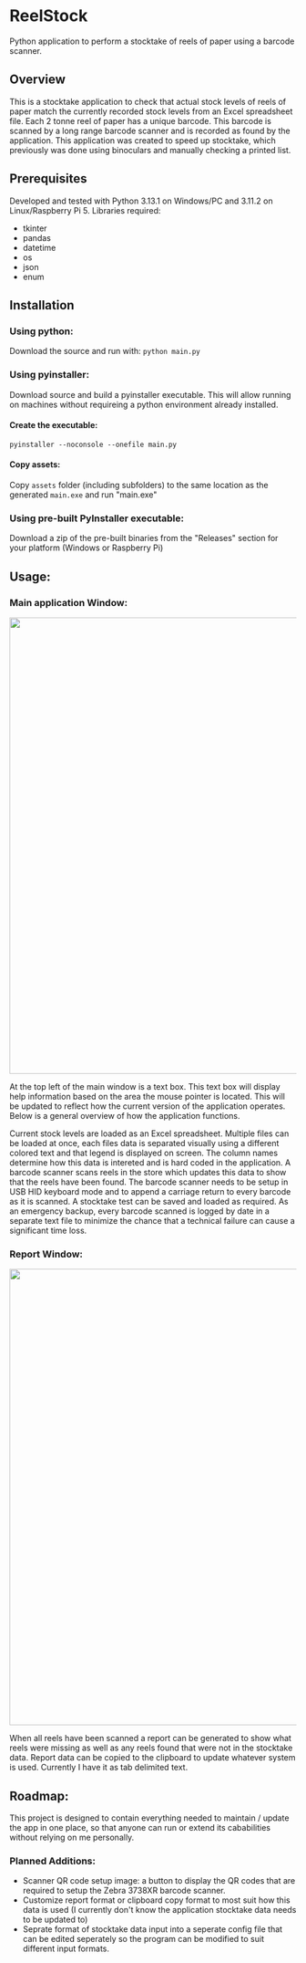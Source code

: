 # ReelStock

Python application to perform a stocktake of reels of paper using a barcode scanner.

## Overview

This is a stocktake application to check that actual stock levels of reels of paper match the currently recorded stock levels from an Excel spreadsheet file.
Each 2 tonne reel of paper has a unique barcode. This barcode is scanned by a long range barcode scanner and is recorded as found by the application.
This application was created to speed up stocktake, which previously was done using binoculars and manually checking a printed list.

## Prerequisites

Developed and tested with Python 3.13.1 on Windows/PC and 3.11.2 on Linux/Raspberry Pi 5.
Libraries required:
- tkinter
- pandas
- datetime
- os
- json
- enum

## Installation
### Using python:
Download the source and run with:
```python main.py```

### Using pyinstaller:
Download source and build a pyinstaller executable. This will allow running on machines without requireing a python environment already installed.
#### Create the executable:
```pyinstaller --noconsole --onefile main.py```
#### Copy assets:
Copy ```assets``` folder (including subfolders) to the same location as the generated ```main.exe```
and run "main.exe"

### Using pre-built PyInstaller executable:
Download a zip of the pre-built binaries from the "Releases" section for your platform (Windows or Raspberry Pi)

## Usage:

### Main application Window:
<img src="assets/images/main_window.PNG" width=800>

At the top left of the main window is a text box.  This text box will display help information based on the area the mouse pointer is located. This will be updated to reflect how the current version of the application operates. Below is a general overview of how the application functions.

Current stock levels are loaded as an Excel spreadsheet.  Multiple files can be loaded at once, each files data is separated visually using a different colored text and that legend is displayed on screen.  The column names determine how this data is intereted and is hard coded in the application.
A barcode scanner scans reels in the store which updates this data to show that the reels have been found.  The barcode scanner needs to be setup in USB HID keyboard mode and to append a carriage return to every barcode as it is scanned.
A stocktake test can be saved and loaded as required. As an emergency backup, every barcode scanned is logged by date in a separate text file to minimize the chance that a technical failure can cause a significant time loss.

### Report Window:

<img src="assets/images/report_window.PNG" width=800>

When all reels have been scanned a report can be generated to show what reels were missing as well as any reels found that were not in the stocktake data.
Report data can be copied to the clipboard to update whatever system is used. Currently I have it as tab delimited text.

## Roadmap:

This project is designed to contain everything needed to maintain / update the app in one place, so that anyone can run or extend its cababilities without relying on me personally.

### Planned Additions:

 - Scanner QR code setup image: a button to display the QR codes that are required to setup the Zebra 3738XR barcode scanner.
 - Customize report format or clipboard copy format to most suit how this data is used (I currently don't know the application stocktake data needs to be updated to)
 - Seprate format of stocktake data input into a seperate config file that can be edited seperately so the program can be modified to suit different input formats.

